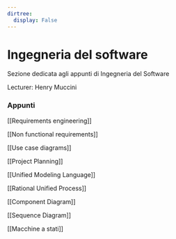 ```yaml
---
dirtree:
  display: False
---
```


# Ingegneria del software

Sezione dedicata agli appunti di Ingegneria del Software

Lecturer: Henry Muccini

### Appunti

[[Requirements engineering]]

[[Non functional requirements]]

[[Use case diagrams]]

[[Project Planning]]

[[Unified Modeling Language]]

[[Rational Unified Process]]

[[Component Diagram]]

[[Sequence Diagram]]

[[Macchine a stati]]